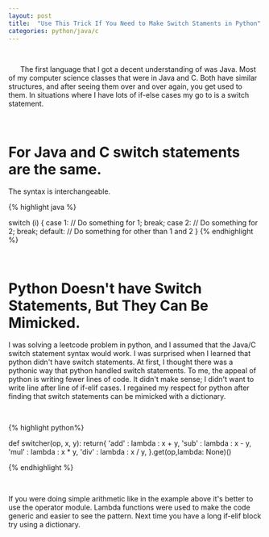 ```yaml
---
layout: post
title:  "Use This Trick If You Need to Make Switch Staments in Python"
categories: python/java/c
---
```

&nbsp;&nbsp;&nbsp;&nbsp;&nbsp;&nbsp;



&nbsp;&nbsp;&nbsp;&nbsp;&nbsp;&nbsp;The first language that I  got a decent understanding of was Java. Most of my computer science classes that were in Java and C. Both have similar structures, and after seeing them over and over again, you get used to them. In situations where I have lots of if-else cases my go to is a switch statement.

&nbsp;&nbsp;&nbsp;&nbsp;&nbsp;&nbsp;
&nbsp;&nbsp;&nbsp;&nbsp;&nbsp;&nbsp;
&nbsp;&nbsp;&nbsp;&nbsp;&nbsp;&nbsp;
&nbsp;&nbsp;&nbsp;&nbsp;&nbsp;&nbsp;


# For Java and C switch statements are the same.
 The syntax is interchangeable. 


{% highlight java %}

switch (i)
	{
    	case 1: // Do something for 1;
        	break;
    	case 2: // Do something for 2;
        	break;
    	default: // Do something for other than 1 and 2
	}
{% endhighlight %}

&nbsp;&nbsp;&nbsp;&nbsp;&nbsp;&nbsp;
&nbsp;&nbsp;&nbsp;&nbsp;&nbsp;&nbsp;
&nbsp;&nbsp;&nbsp;&nbsp;&nbsp;&nbsp;
&nbsp;&nbsp;&nbsp;&nbsp;&nbsp;&nbsp;
&nbsp;&nbsp;&nbsp;&nbsp;&nbsp;&nbsp;
&nbsp;&nbsp;&nbsp;&nbsp;&nbsp;&nbsp;
&nbsp;&nbsp;&nbsp;&nbsp;&nbsp;&nbsp;
&nbsp;&nbsp;&nbsp;&nbsp;&nbsp;&nbsp;

# Python Doesn't have Switch Statements, But They Can Be Mimicked.

 I was solving a leetcode problem in python, and I assumed that the Java/C switch statement syntax would work. I was surprised when I learned that python didn't have switch statements.  At first, I thought there was a pythonic way that python handled switch statements. To me, the appeal of python is writing fewer lines of code. It didn't make sense; I didn't want to write line after line of if-elif cases.  I regained my respect for python after finding that switch statements can be mimicked with a dictionary. 

&nbsp;&nbsp;&nbsp;&nbsp;&nbsp;&nbsp;
&nbsp;&nbsp;&nbsp;&nbsp;&nbsp;&nbsp;
&nbsp;&nbsp;&nbsp;&nbsp;&nbsp;&nbsp;
&nbsp;&nbsp;&nbsp;&nbsp;&nbsp;&nbsp;

{% highlight python%}

def switcher(op, x, y): 
	return{ 
	'add' : lambda : x + y, 
	'sub' : lambda : x - y, 
	'mul' : lambda : x * y, 
	'div' : lambda : x / y, 
	}.get(op,lambda: None)() 

	
{% endhighlight %}

&nbsp;&nbsp;&nbsp;&nbsp;&nbsp;&nbsp;
&nbsp;&nbsp;&nbsp;&nbsp;&nbsp;&nbsp;
&nbsp;&nbsp;&nbsp;&nbsp;&nbsp;&nbsp;

If you were doing simple arithmetic like in the example above it's better to use the operator module. Lambda functions were used to make the code generic and easier to see the pattern.  Next time you have a long if-elif block try using a dictionary. 




